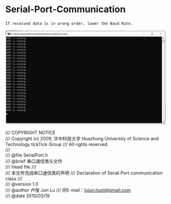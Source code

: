 # Serial-Port-Communication
 ```
If received data is in wrong order, lower the Baud Rate.
```

![image](https://github.com/Bigpig4396/Serial-Port-Communication/blob/main/hello.png)


/// COPYRIGHT NOTICE  
/// Copyright (c) 2009, 华中科技大学 Huazhong University of Science and Technology tickTick Group
/// All rights reserved.  
///   
/// @file    SerialPort.h    
/// @brief   串口通信类头文件  
/// Head file
///  
/// 本文件完成串口通信类的声明 
/// Declaration of Serial Port communication class 
///  
/// @version 1.0     
/// @author  卢俊  Jun Lu 
/// @E-mail：lujun.hust@gmail.com  
/// @date    2010/03/19 
